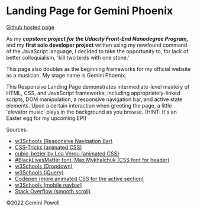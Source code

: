 # Landing Page for Gemini Phoenix

[Github hosted page](https://geminipowell.github.io/gp-lander/)

As my ***capstone project for the Udacity Front-End Nanodegree Program,*** and my **first solo developer project** written using my newfound command of the JavaScript language, I decided to take the opportunity to, for lack of better colloquialism, 'kill two birds with one stone.'

This page also doubles as the beginning frameworks for my official website as a musician.
My stage name is Gemini Phoenix.

This Responsive Landing Page demonstrates intermediate-level mastery of HTML, CSS, and JavaScript frameworks, including appropriately-linked scripts, DOM manipulation, a responsive navigation bar, and active state elements. Upon a certain interaction when greeting the page, a little 'elevator music' plays in the background as you browse. (HINT: It's an Easter egg for my upcoming EP!)

Sources:
<html>
	<ul>
		<li><a href="https://www.w3schools.com/howto/howto_js_topnav_responsive.asp">w3Schools (Responsive Navigation Bar)</a></li>
		<li><a href="https://css-tricks.com/a-handy-little-system-for-animated-entrances-in-css/">CSS-Tricks (animated CSS)</a></li>
		<li><a href="https://cubic-bezier.com">cubic-bezier by Lea Verou (animated CSS)</a></li>
		<li><a href="https://codepen.io/s1mpson/pen/MWKYMEe">#BlackLivesMatter font, Max Mykhalchuk (CSS font for header)</a></li>
		<li><a href="https://www.w3schools.com/howto/howto_css_dropdown_navbar.asp">w3Schools (Dropdown)</a></li>
		<li><a href="https://www.w3schools.com/jquery/jquery_get_started.asp">w3Schools (jQuery)</a></li>
		<li><a href="https://codepen.io/mike-schultz/pen/NgQvGO">Codepen (more animated CSS for the active section)</a></li>
		<li> <a href="https://www.w3schools.com/howto/howto_js_mobile_navbar.asp">w3Schools (mobile navbar)</a></li>
		<li><a href="https://stackoverflow.com/questions/7717527/smooth-scrolling-when-clicking-an-anchor-link">Stack Overflow (smooth scroll)</a></li>
	</ul>
</html>

©2022 Gemini Powell
